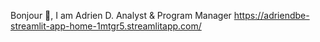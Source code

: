 Bonjour 👋, I am Adrien D.
Analyst & Program Manager
https://adriendbe-streamlit-app-home-1mtgr5.streamlitapp.com/

<!---
AdrienDBe/AdrienDBe is a ✨ special ✨ repository because its `README.md` (this file) appears on your GitHub profile.
You can click the Preview link to take a look at your changes.
--->
